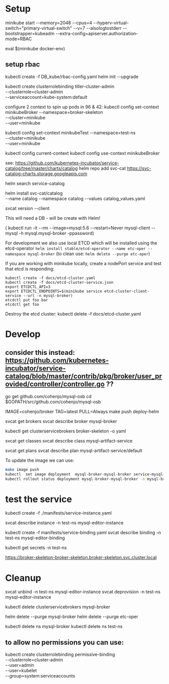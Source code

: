 

# Setup
minikube start  --memory=2048 --cpus=4 --hyperv-virtual-switch="primary-virtual-switch" --v=7 --alsologtostderr --bootstrapper=kubeadm --extra-config=apiserver.authorization-mode=RBAC

<!-- kubectl create clusterrolebinding add-on-cluster-admin --clusterrole=cluster-admin --serviceaccount=kube-system:default
minikube dashboard -->
eval $(minikube docker-env)

## setup rbac
<!-- kubectl create serviceaccount tiller --namespace kube-system -->
kubectl create -f DB_kube/rbac-config.yaml
helm init --upgrade 
<!-- helm init --upgrade --tiller-tls-verify -->

kubectl create clusterrolebinding tiller-cluster-admin \
    --clusterrole=cluster-admin \
    --serviceaccount=kube-system:default

configure 2 context to spin up pods in 96 & 42:
kubectl config set-context minikubeBroker --namespace=broker-skeleton \
  --cluster=minikube \
  --user=minikube

kubectl config set-context minikubeTest --namespace=test-ns \
  --cluster=minikube \
  --user=minikube


kubectl config current-context
kubectl config use-context minikubeBroker


see: https://github.com/kubernetes-incubator/service-catalog/tree/master/charts/catalog
helm repo add svc-cat https://svc-catalog-charts.storage.googleapis.com

helm search service-catalog

helm install svc-cat/catalog \
    --name catalog --namespace catalog --values catalog_values.yaml



<!-- curl -sLO https://download.svcat.sh/cli/latest/darwin/amd64/svcat
chmod +x ./svcat
mv ./svcat /usr/local/bin/
 -->
svcat version --client

This will need a DB - will be create with Helm! 
 <!-- kubectl create -f DB_kube/mysql-single.yaml -->
( kubectl run -it --rm --image=mysql:5.6 --restart=Never mysql-client -- mysql -h mysql.mysql-broker -ppassword)

<!-- in ~/Documents/mysql/orchestrator/deployment ==> deploy orchestrator -->

For development we also use local ETCD which will be installed using the etcd-operator
`helm install stable/etcd-operator --name etc-oper --namespace mysql-broker`
(to clean use: `helm delete --purge etc-oper`)

If you are working with minikube locally, create a nodePort service and test that etcd is responding:
```
kubectl create -f docs/etcd-cluster.yaml
kubectl create -f docs/etcd-cluster-service.json
export ETCDCTL_API=3
export ETCDCTL_ENDPOINTS=$(minikube service etcd-cluster-client-service --url -n mysql-broker)
etcdctl put foo bar
etcdctl get foo
```
Destroy the etcd cluster:
kubectl delete -f docs/etcd-cluster.yaml

# Develop


## consider this instead: https://github.com/kubernetes-incubator/service-catalog/blob/master/contrib/pkg/broker/user_provided/controller/controller.go ??

 go get github.com/cohenjo/mysql-osb
 cd $GOPATH/src/github.com/cohenjo/mysql-osb


<!-- IMAGE=cohenjo/broker TAG=latest make push deploy-helm -->
IMAGE=cohenjo/broker TAG=latest PULL=Always make push deploy-helm

svcat get brokers
svcat describe broker mysql-broker

kubectl get clusterservicebrokers broker-skeleton -o yaml

svcat get classes
svcat describe class mysql-artifact-service

svcat get plans
svcat describe plan mysql-artifact-service/default

To update the image we can use:
```bash
make image push
kubectl  set image deployment  mysql-broker-mysql-broker service-mysql-broker=cohenjo/broker:dcc0d48 --record -n mysql-broker
kubectl rollout status deployment mysql-broker-mysql-broker -n mysql-broker
```


# test the service


kubectl create -f ./manifests/service-instance.yaml

svcat describe instance -n test-ns mysql-editor-instance

kubectl create -f manifests/service-binding.yaml
svcat describe binding -n test-ns mysql-editor-binding

kubectl get secrets -n test-ns

https://broker-skeleton-broker-skeleton.broker-skeleton.svc.cluster.local

# Cleanup

<!-- kubectl delete -n test-ns servicebindings mysql-binding -->
<!-- kubectl delete -n test-ns serviceinstances mysql-instance -->

svcat unbind -n test-ns mysql-editor-instance
svcat deprovision -n test-ns mysql-editor-instance

kubectl delete clusterservicebrokers mysql-broker

helm delete --purge mysql-broker
helm delete --purge etc-oper

kubectl delete ns mysql-broker 
kubectl delete ns test-ns 




to allow no permissions you can use:
-----------------------------------
kubectl create clusterrolebinding permissive-binding \
  --clusterrole=cluster-admin \
  --user=admin \
  --user=kubelet \
  --group=system:serviceaccounts